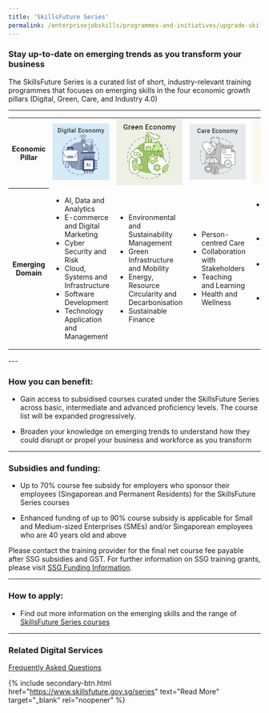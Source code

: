 ```yaml
---
title: 'SkillsFuture Series'
permalink: /enterprisejobskills/programmes-and-initiatives/upgrade-skills/skillsfuture-series/
---
```


### Stay up-to-date on emerging trends as you transform your business

The SkillsFuture Series is a curated list of short, industry-relevant training programmes that focuses on emerging skills in the four economic growth pillars (Digital, Green, Care, and Industry 4.0)

---

<table>
<tr>
<th><b>Economic Pillar</b></th>
<td><img src="/images/epjs/programmes-and-initiatives/upgrade-skills/sf_series_digital.jpg" style="width: 150px;" alt="Digital Economy"></td>
<td><img src="/images/epjs/programmes-and-initiatives/upgrade-skills/sf_series_green.jpg" style="width: 150px;" alt="Green Economy"></td>
<td><img src="/images/epjs/programmes-and-initiatives/upgrade-skills/sf_series_care.jpg" style="width: 150px;" alt="Care Economy"></td>
<td><img src="/images/epjs/programmes-and-initiatives/upgrade-skills/sf_series_i40.jpg" style="width: 150px;" alt="Industry 4.0"></td>
</tr>
<tr>
<th><b>Emerging Domain</b></th>
<td><ul><li> AI, Data and Analytics</li><li>E-commerce and Digital Marketing</li><li>Cyber Security and Risk</li><li>Cloud, Systems and Infrastructure</li><li>Software Development</li><li>Technology Application and Management</li></ul></td>
<td><ul><li> Environmental and Sustainability Management</li><li>Green Infrastructure and Mobility</li><li>Energy, Resource Circularity and Decarbonisation</li><li>Sustainable Finance</li></ul></td>
<td><ul><li> Person-centred Care</li><li>Collaboration with Stakeholders</li><li>Teaching and Learning</li><li>Health and Wellness</li></ul></td>
<td><ul><li> Advanced Manufacturing and Supply Chain</li><li>Industrial IoT, Robotics and Automation</li><li>Product Innovation and Quality Management</li><li>Additive Manufacturing, Advanced Materials and Processes</li></ul></td>
</tr>
<tr>
</tr>
</table>
---

### How you can benefit:

- Gain access to subsidised courses curated under the SkillsFuture Series across basic, intermediate and advanced proficiency levels. The course list will be expanded progressively.

- Broaden your knowledge on emerging trends to understand how they could disrupt or propel your business and workforce as you transform

---

### Subsidies and funding:

- Up to 70% course fee subsidy for employers who sponsor their employees (Singaporean and Permanent Residents) for the SkillsFuture Series courses

- Enhanced funding of up to 90% course subsidy is applicable for Small and Medium-sized Enterprises (SMEs) and/or Singaporean employees who are 40 years old and above

Please contact the training provider for the final net course fee payable after SSG subsidies and GST. For further information on SSG training grants, please visit <a href="/enterprisejobskills/programmes-and-initiatives/upgrade-skills/course-fee-absentee-payroll-funding/">SSG Funding Information</a>.

---

### How to apply:

- Find out more information on the emerging skills and the range of <a href="https://www.myskillsfuture.gov.sg/content/portal/en/career-resources/career-resources/education-career-personal-development/skillsfuture-series.html" target="_blank" rel="noopener">SkillsFuture Series courses</a>

---

### Related Digital Services

<a href="/images/epjs/programmes-and-initiatives/upgrade-skills/Public FAQs for SkillsFuture_12Dec2022.docx" target="_blank" rel="noopener">Frequently Asked Questions</a>

{% include secondary-btn.html href="https://www.skillsfuture.gov.sg/series" text="Read More" target="_blank" rel="noopener" %}

<script src="/jquery/resize-tables.js"></script>
